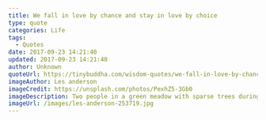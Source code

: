 ```yaml
---
title: We fall in love by chance and stay in love by choice
type: quote
categories: Life
tags:
  - Quotes
date: 2017-09-23 14:21:40
updated: 2017-09-23 14:21:40
author: Unknown
quoteUrl: https://tinybuddha.com/wisdom-quotes/we-fall-in-love-by-chance-we-stay-in-love-by-choice/
imageAuthor: Les anderson
imageCredit: https://unsplash.com/photos/PexhZ5-3Gb0
imageDescription: Two people in a green meadow with sparse trees during sunset
imageUrl: /images/les-anderson-253719.jpg
---
```

